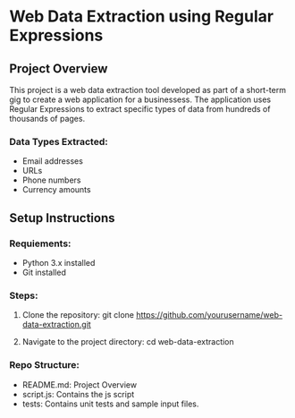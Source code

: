 # Web Data Extraction using Regular Expressions

## Project Overview
This project is a web data extraction tool developed as part of a short-term gig to create a web application for a businessess. The application uses Regular Expressions to extract specific types of data from hundreds of thousands of pages.

### Data Types Extracted:
- Email addresses
- URLs
- Phone numbers
- Currency amounts

## Setup Instructions

### Requiements:
- Python 3.x installed
- Git installed

### Steps:
1. Clone the repository:
   git clone https://github.com/yourusername/web-data-extraction.git

2. Navigate to the project directory:
   cd web-data-extraction

### Repo Structure:
- README.md: Project Overview 
- script.js: Contains the js script
- tests: Contains unit tests and sample input files.
